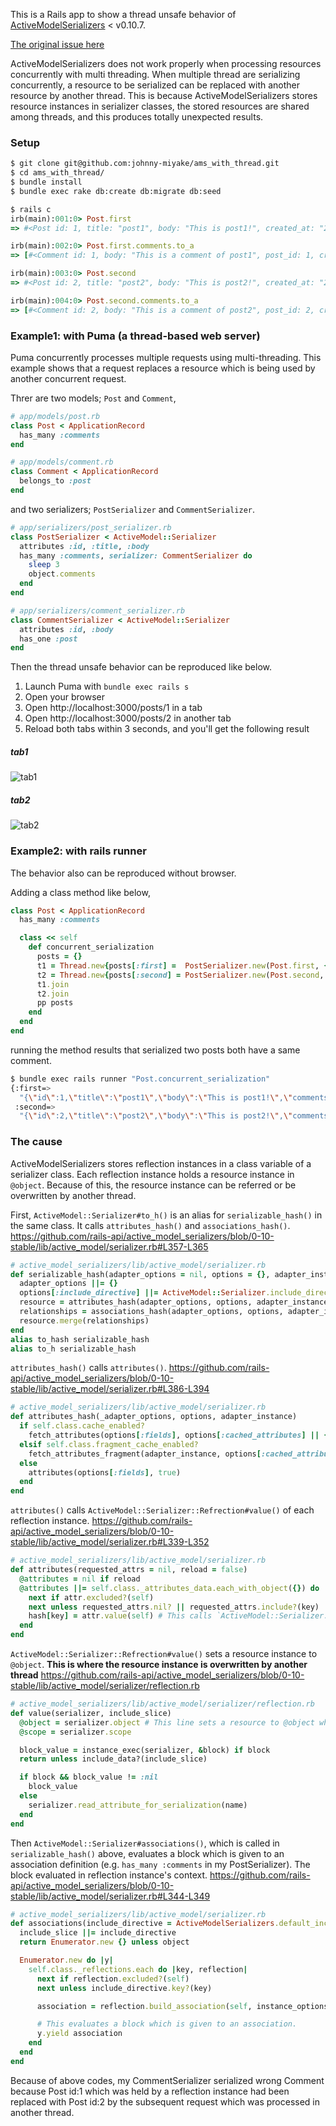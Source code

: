 This is a Rails app to show a thread unsafe behavior of [ActiveModelSerializers](https://github.com/rails-api/active_model_serializers) < v0.10.7.

[The original issue here](https://github.com/rails-api/active_model_serializers/issues/2270)

ActiveModelSerializers does not work properly when processing resources concurrently with multi threading.
When multiple thread are serializing concurrently, a resource to be serialized can be replaced with another resource by another thread. This is because ActiveModelSerializers stores resource instances in serializer classes, the stored resources are shared among threads, and this produces totally unexpected results.


### Setup
```sh
$ git clone git@github.com:johnny-miyake/ams_with_thread.git
$ cd ams_with_thread/
$ bundle install
$ bundle exec rake db:create db:migrate db:seed
```
```ruby
$ rails c
irb(main):001:0> Post.first
=> #<Post id: 1, title: "post1", body: "This is post1!", created_at: "2018-08-03 09:00:52", updated_at: "2018-08-03 09:00:52">

irb(main):002:0> Post.first.comments.to_a
=> [#<Comment id: 1, body: "This is a comment of post1", post_id: 1, created_at: "2018-08-03 09:00:52", updated_at: "2018-08-03 09:00:52">]

irb(main):003:0> Post.second             
=> #<Post id: 2, title: "post2", body: "This is post2!", created_at: "2018-08-03 09:00:52", updated_at: "2018-08-03 09:00:52">

irb(main):004:0> Post.second.comments.to_a
=> [#<Comment id: 2, body: "This is a comment of post2", post_id: 2, created_at: "2018-08-03 09:00:52", updated_at: "2018-08-03 09:00:52">]
```

### Example1: with Puma (a thread-based web server)
Puma concurrently processes multiple requests using multi-threading. This example shows that a request replaces a resource which is being used by another concurrent request.

Threr are two models; `Post` and `Comment`,
```ruby
# app/models/post.rb
class Post < ApplicationRecord
  has_many :comments
end

# app/models/comment.rb
class Comment < ApplicationRecord                                                                                         
  belongs_to :post                                                                                                         
end
```

and two serializers; `PostSerializer` and `CommentSerializer`.
```ruby
# app/serializers/post_serializer.rb
class PostSerializer < ActiveModel::Serializer
  attributes :id, :title, :body
  has_many :comments, serializer: CommentSerializer do
    sleep 3
    object.comments
  end
end

# app/serializers/comment_serializer.rb
class CommentSerializer < ActiveModel::Serializer
  attributes :id, :body
  has_one :post
end 
```

Then the thread unsafe behavior can be reproduced like below.

1. Launch Puma with `bundle exec rails s`
1. Open your browser
1. Open http://localhost:3000/posts/1 in a tab
1. Open http://localhost:3000/posts/2 in another tab
1. Reload both tabs within 3 seconds, and you'll get the following result

##### tab1
![tab1](https://github.com/johnny-miyake/ams_with_thread/wiki/images/tab1.png)
##### tab2
![tab2](https://github.com/johnny-miyake/ams_with_thread/wiki/images/tab2.png)


### Example2: with rails runner
The behavior also can be reproduced without browser.

Adding a class method like below,
```ruby
class Post < ApplicationRecord
  has_many :comments

  class << self
    def concurrent_serialization
      posts = {}
      t1 = Thread.new{posts[:first] =  PostSerializer.new(Post.first, {}).to_json}
      t2 = Thread.new{posts[:second] = PostSerializer.new(Post.second, {}).to_json}
      t1.join
      t2.join
      pp posts
    end
  end
end
```
running the method results that serialized two posts both have a same comment.
```sh
$ bundle exec rails runner "Post.concurrent_serialization"
{:first=>
  "{\"id\":1,\"title\":\"post1\",\"body\":\"This is post1!\",\"comments\":[{\"id\":1,\"body\":\"This is a comment of post1\"}]}",
 :second=>
  "{\"id\":2,\"title\":\"post2\",\"body\":\"This is post2!\",\"comments\":[{\"id\":1,\"body\":\"This is a comment of post1\"}]}"}
```

### The cause
ActiveModelSerializers stores reflection instances in a class variable of a serializer class. Each reflection instance holds a resource instance in `@object`. Because of this, the resource instance can be referred or be overwritten by another thread.

First, `ActiveModel::Serializer#to_h()` is an alias for `serializable_hash()` in the same class. It calls `attributes_hash()` and `associations_hash()`. 
https://github.com/rails-api/active_model_serializers/blob/0-10-stable/lib/active_model/serializer.rb#L357-L365
```ruby
# active_model_serializers/lib/active_model/serializer.rb
def serializable_hash(adapter_options = nil, options = {}, adapter_instance = self.class.serialization_adapter_instance)
  adapter_options ||= {}
  options[:include_directive] ||= ActiveModel::Serializer.include_directive_from_options(adapter_options)
  resource = attributes_hash(adapter_options, options, adapter_instance)
  relationships = associations_hash(adapter_options, options, adapter_instance)
  resource.merge(relationships)
end
alias to_hash serializable_hash
alias to_h serializable_hash
```

`attributes_hash()` calls `attributes()`.
https://github.com/rails-api/active_model_serializers/blob/0-10-stable/lib/active_model/serializer.rb#L386-L394
```ruby
# active_model_serializers/lib/active_model/serializer.rb
def attributes_hash(_adapter_options, options, adapter_instance)
  if self.class.cache_enabled?
    fetch_attributes(options[:fields], options[:cached_attributes] || {}, adapter_instance)
  elsif self.class.fragment_cache_enabled?
    fetch_attributes_fragment(adapter_instance, options[:cached_attributes] || {})
  else
    attributes(options[:fields], true)
  end
end
```

`attributes()` calls `ActiveModel::Serializer::Refrection#value()` of each reflection instance.
https://github.com/rails-api/active_model_serializers/blob/0-10-stable/lib/active_model/serializer.rb#L339-L352
```ruby
# active_model_serializers/lib/active_model/serializer.rb
def attributes(requested_attrs = nil, reload = false)
  @attributes = nil if reload
  @attributes ||= self.class._attributes_data.each_with_object({}) do |(key, attr), hash|
    next if attr.excluded?(self)
    next unless requested_attrs.nil? || requested_attrs.include?(key)
    hash[key] = attr.value(self) # This calls `ActiveModel::Serializer::Refrection#value()`
  end
end
```

`ActiveModel::Serializer::Refrection#value()` sets a resource instance to `@object`. **This is where the resource instance is overwritten by another thread**
https://github.com/rails-api/active_model_serializers/blob/0-10-stable/lib/active_model/serializer/reflection.rb
```ruby
# active_model_serializers/lib/active_model/serializer/reflection.rb 
def value(serializer, include_slice)
  @object = serializer.object # This line sets a resource to @object which is referred as `object` in a block which is given to `has_many` association
  @scope = serializer.scope

  block_value = instance_exec(serializer, &block) if block
  return unless include_data?(include_slice)

  if block && block_value != :nil
    block_value
  else
    serializer.read_attribute_for_serialization(name)
  end
end
```

Then `ActiveModel::Serializer#associations()`, which is called in `serializable_hash()` above, evaluates a block which is given to an association definition (e.g. `has_many :comments` in my PostSerializer). The block evaluated in reflection instance's context.
https://github.com/rails-api/active_model_serializers/blob/0-10-stable/lib/active_model/serializer.rb#L344-L349
```ruby
# active_model_serializers/lib/active_model/serializer.rb
def associations(include_directive = ActiveModelSerializers.default_include_directive, include_slice = nil)
  include_slice ||= include_directive
  return Enumerator.new {} unless object

  Enumerator.new do |y|
    self.class._reflections.each do |key, reflection|
      next if reflection.excluded?(self)
      next unless include_directive.key?(key)

      association = reflection.build_association(self, instance_options, include_slice)

      # This evaluates a block which is given to an association.
      y.yield association
    end
  end
end
```
Because of above codes, my CommentSerializer serialized wrong Comment because Post id:1 which was held by a reflection instance had been replaced with Post id:2 by the subsequent request which was processed in another thread.
